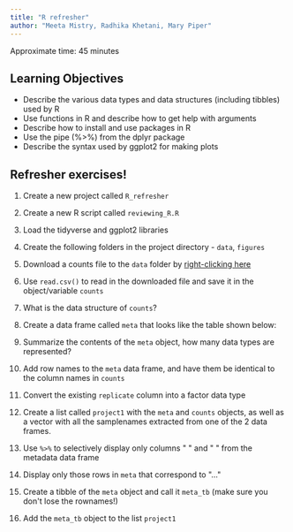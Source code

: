 ```yaml
---
title: "R refresher"
author: "Meeta Mistry, Radhika Khetani, Mary Piper"
---
```


Approximate time: 45 minutes

## Learning Objectives

* Describe the various data types and data structures (including tibbles) used by R
* Use functions in R and describe how to get help with arguments
* Describe how to install and use packages in R
* Use the pipe (%>%) from the dplyr package
* Describe the syntax used by ggplot2 for making plots

## Refresher exercises!

1. Create a new project called `R_refresher`
1. Create a new R script called `reviewing_R.R`
1. Load the tidyverse and ggplot2 libraries
1. Create the following folders in the project directory - `data`, `figures`
1. Download a counts file to the `data` folder by [right-clicking here]()
1. Use `read.csv()` to read in the downloaded file and save it in the object/variable `counts`
1. What is the data structure of `counts`?
1. Create a data frame called `meta` that looks like the table shown below:
 
1. Summarize the contents of the `meta` object, how many data types are represented?
1. Add row names to the `meta` data frame, and have them be identical to the column names in `counts`
1. Convert the existing `replicate` column into a factor data type
1. Create a list called `project1` with the `meta` and `counts` objects, as well as a vector with all the samplenames extracted from one of the 2 data frames.
1. Use `%>%` to selectively display only columns " " and " " from the metadata data frame
1. Display only those rows in `meta` that correspond to "..."
1. Create a tibble of the `meta` object and call it `meta_tb` (make sure you don't lose the rownames!)
1. Add the `meta_tb` object to the list `project1`


